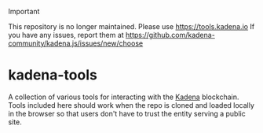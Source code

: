 > [!IMPORTANT]  
> This repository is no longer maintained. Please use https://tools.kadena.io
> If you have any issues, report them at https://github.com/kadena-community/kadena.js/issues/new/choose


# kadena-tools

A collection of various tools for interacting with the
[Kadena](https://www.kadena.io/) blockchain. Tools included here should work
when the repo is cloned and loaded locally in the browser so that users don't
have to trust the entity serving a public site.
